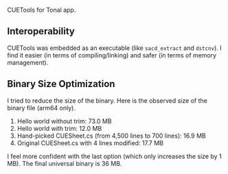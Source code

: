 CUETools for Tonal app.

## Interoperability

CUETools was embedded as an executable (like `sacd_extract` and `dstcnv`). I
find it easier (in terms of compiling/linking) and safer (in terms of memory
management).

## Binary Size Optimization

I tried to reduce the size of the binary. Here is the observed size of the
binary file (arm64 only).

1. Hello world without trim: 73.0 MB
2. Hello world with trim: 12.0 MB
3. Hand-picked CUESheet.cs (from 4,500 lines to 700 lines): 16.9 MB
4. Original CUESheet.cs with 4 lines modified: 17.7 MB

I feel more confident with the last option (which only increases the size by 1
MB). The final universal binary is 36 MB.
